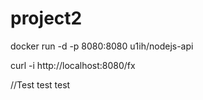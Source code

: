 # project2

docker run -d -p 8080:8080 u1ih/nodejs-api

curl -i http://localhost:8080/fx

//Test test test
